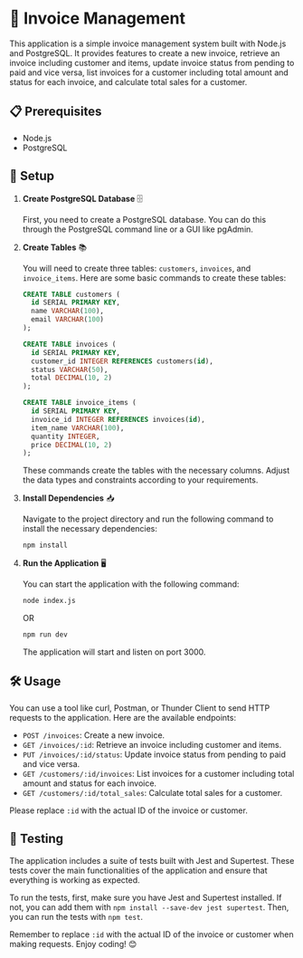 # 🧾 Invoice Management

This application is a simple invoice management system built with Node.js and PostgreSQL. It provides features to create a new invoice, retrieve an invoice including customer and items, update invoice status from pending to paid and vice versa, list invoices for a customer including total amount and status for each invoice, and calculate total sales for a customer.

## 📋 Prerequisites

- Node.js
- PostgreSQL

## 🚀 Setup

1. **Create PostgreSQL Database** 🗄️

    First, you need to create a PostgreSQL database. You can do this through the PostgreSQL command line or a GUI like pgAdmin.

2. **Create Tables** 📚

    You will need to create three tables: `customers`, `invoices`, and `invoice_items`. Here are some basic commands to create these tables:

    ```sql
    CREATE TABLE customers (
      id SERIAL PRIMARY KEY,
      name VARCHAR(100),
      email VARCHAR(100)
    );

    CREATE TABLE invoices (
      id SERIAL PRIMARY KEY,
      customer_id INTEGER REFERENCES customers(id),
      status VARCHAR(50),
      total DECIMAL(10, 2)
    );

    CREATE TABLE invoice_items (
      id SERIAL PRIMARY KEY,
      invoice_id INTEGER REFERENCES invoices(id),
      item_name VARCHAR(100),
      quantity INTEGER,
      price DECIMAL(10, 2)
    );
    ```

    These commands create the tables with the necessary columns. Adjust the data types and constraints according to your requirements.

3. **Install Dependencies** 📥

    Navigate to the project directory and run the following command to install the necessary dependencies:

    ```bash
    npm install
    ```

4. **Run the Application** 🖥️

    You can start the application with the following command:

    ```bash
    node index.js
    ```
    OR
   
     ```bash
   npm run dev
    ```
    The application will start and listen on port 3000.

## 🛠️ Usage

You can use a tool like curl, Postman, or Thunder Client to send HTTP requests to the application. Here are the available endpoints:

- `POST /invoices`: Create a new invoice.
- `GET /invoices/:id`: Retrieve an invoice including customer and items.
- `PUT /invoices/:id/status`: Update invoice status from pending to paid and vice versa.
- `GET /customers/:id/invoices`: List invoices for a customer including total amount and status for each invoice.
- `GET /customers/:id/total_sales`: Calculate total sales for a customer.

Please replace `:id` with the actual ID of the invoice or customer.

## 🧪 Testing

The application includes a suite of tests built with Jest and Supertest. These tests cover the main functionalities of the application and ensure that everything is working as expected.

To run the tests, first, make sure you have Jest and Supertest installed. If not, you can add them with `npm install --save-dev jest supertest`. Then, you can run the tests with `npm test`.

Remember to replace `:id` with the actual ID of the invoice or customer when making requests. Enjoy coding! 😊
